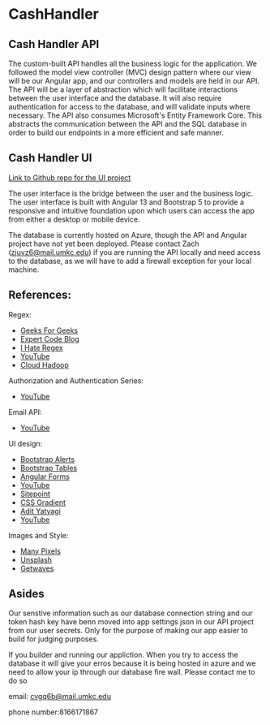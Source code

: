 # CashHandler

## Cash Handler API

The custom-built API handles all the business logic for the application. We followed the model view controller (MVC) design pattern where our view will be our Angular app, and our controllers and models are held in our API. The API will be a layer of abstraction which will facilitate interactions between the user interface and the database. It will also require authentication for access to the database, and will validate inputs where necessary. The API also consumes Microsoft's Entity Framework Core. This abstracts the communication between the API and the SQL database in order to build our endpoints in a more efficient and safe manner.

## Cash Handler UI

[Link to Github repo for the UI project](https://github.com/canismajor88/CashHandlerUI)

The user interface is the bridge between the user and the business logic. The user interface is built with Angular 13 and Bootstrap 5 to provide a responsive and intuitive foundation upon which users can access the app from either a desktop or mobile device.

The database is currently hosted on Azure, though the API and Angular project have not yet been deployed. Please contact Zach (zjuvz6@mail.umkc.edu) if you are running the API locally and need access to the database, as we will have to add a firewall exception for your local machine.

## References:

Regex:

- [Geeks For Geeks](https://www.geeksforgeeks.org/how-to-validate-a-password-using-regular-expressions-in-java/)
- [Expert Code Blog](https://expertcodeblog.wordpress.com/2018/05/21/typescript-regexp/)
- [I Hate Regex](https://ihateregex.io/expr/password/)
- [YouTube](https://www.youtube.com/watch?v=V8GVKAVkTVc)
- [Cloud Hadoop](https://www.cloudhadoop.com/angular-number-validation-example/)

Authorization and Authentication Series:

- [YouTube](https://www.youtube.com/watch?v=633CJ1V01lg)

Email API:

- [YouTube](https://www.youtube.com/watch?v=rMAAp5g7-1Q)

UI design:

- [Bootstrap Alerts](https://getbootstrap.com/docs/4.3/components/alerts/)
- [Bootstrap Tables](https://getbootstrap.com/docs/5.0/content/tables/)
- [Angular Forms](https://angular.io/guide/reactive-forms#validating-form-input)
- [YouTube](https://www.youtube.com/watch?v=akXfF066MY0)
- [Sitepoint](https://www.sitepoint.com/understanding-and-using-rem-units-in-css/)
- [CSS Gradient](https://cssgradient.io/)
- [Adit Yatyagi](https://adityatyagi.com/index.php/2019/12/07/importing-fonts-in-angular/)
- [YouTube](https://www.youtube.com/watch?v=bs1dNMLFWt8)

Images and Style:

- [Many Pixels](https://www.manypixels.co/gallery)
- [Unsplash](https://unsplash.com/)
- [Getwaves](https://getwaves.io/https://newbedev.com/how-to-refresh-a-page-programmatically-in-angular-code-example)

## Asides

Our senstive information such as our database connection string and our token hash key have benn moved into app settings json in our API project from our user secrets. Only for the purpose of making our app easier to build for judging purposes.

If you builder and running our appliction. When you try to access the database it will give your erros because it is being hosted in azure and we need to allow your ip through our database fire wall. Please contact me to do so 

email: cvgq6b@mail.umkc.edu

phone number:8166171867
